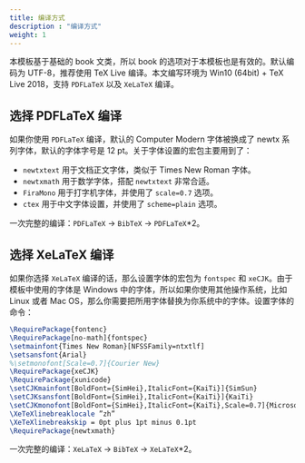 ```yaml
---
title: 编译方式
description : "编译方式"
weight: 1
---
```


本模板基于基础的 book 文类，所以 book 的选项对于本模板也是有效的。默认编码为 UTF-8，推荐使用 TeX Live 编译。本文编写环境为 Win10 (64bit) + TeX Live 2018，支持 `PDFLaTeX` 以及 `XeLaTeX` 编译。

## 选择 PDFLaTeX 编译

如果你使用 `PDFLaTeX` 编译，默认的 Computer Modern 字体被换成了 newtx 系列字体，默认的字体字号是 12 pt。关于字体设置的宏包主要用到了：

+ `newtxtext` 用于文档正文字体，类似于 Times New Roman 字体。
+ `newtxmath` 用于数学字体，搭配 `newtxtext` 非常合适。
+ `FiraMono` 用于打字机字体，并使用了 `scale=0.7` 选项。
+ `ctex` 用于中文字体设置，并使用了 `scheme=plain` 选项。

一次完整的编译：`PDFLaTeX` -> `BibTeX` -> `PDFLaTeX`*2。


## 选择 XeLaTeX 编译

如果你选择 `XeLaTeX` 编译的话，那么设置字体的宏包为 `fontspec` 和 `xeCJK`。由于模板中使用的字体是 Windows 中的字体，所以如果你使用其他操作系统，比如 Linux 或者 Mac OS，那么你需要把所用字体替换为你系统中的字体。设置字体的命令：

```tex
\RequirePackage{fontenc}
\RequirePackage[no-math]{fontspec}
\setmainfont{Times New Roman}[NFSSFamily=ntxtlf]
\setsansfont{Arial}
%\setmonofont[Scale=0.7]{Courier New}
\RequirePackage{xeCJK}
\RequirePackage{xunicode}
\setCJKmainfont[BoldFont={SimHei},ItalicFont={KaiTi}]{SimSun}
\setCJKsansfont[BoldFont={SimHei},ItalicFont={KaiTi}]{KaiTi}
\setCJKmonofont[BoldFont={SimHei},ItalicFont={KaiTi},Scale=0.7]{Microsoft YaHei}
\XeTeXlinebreaklocale ”zh”
\XeTeXlinebreakskip = 0pt plus 1pt minus 0.1pt
\RequirePackage{newtxmath}
```

一次完整的编译：`XeLaTeX` -> `BibTeX` -> `XeLaTeX`*2。
